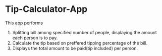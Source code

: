 # Tip-Calculator-App
This app performs
1. Splitting bill among specified number of people, displaying the amount each person is to pay.
2. Calculate the tip based on preffered tipping percentage of the bill.
3. Displays the total amount to be paid(tip included) per person.
